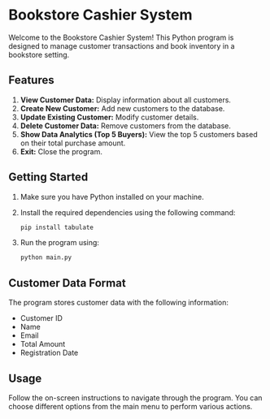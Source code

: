 # Bookstore Cashier System

Welcome to the Bookstore Cashier System! This Python program is designed to manage customer transactions and book inventory in a bookstore setting.

## Features

1. **View Customer Data:** Display information about all customers.
2. **Create New Customer:** Add new customers to the database.
3. **Update Existing Customer:** Modify customer details.
4. **Delete Customer Data:** Remove customers from the database.
5. **Show Data Analytics (Top 5 Buyers):** View the top 5 customers based on their total purchase amount.
6. **Exit:** Close the program.

## Getting Started

1. Make sure you have Python installed on your machine.
2. Install the required dependencies using the following command:

    ```bash
    pip install tabulate
    ```

3. Run the program using:

    ```bash
    python main.py
    ```

## Customer Data Format

The program stores customer data with the following information:

- Customer ID
- Name
- Email
- Total Amount
- Registration Date

## Usage

Follow the on-screen instructions to navigate through the program. You can choose different options from the main menu to perform various actions.
